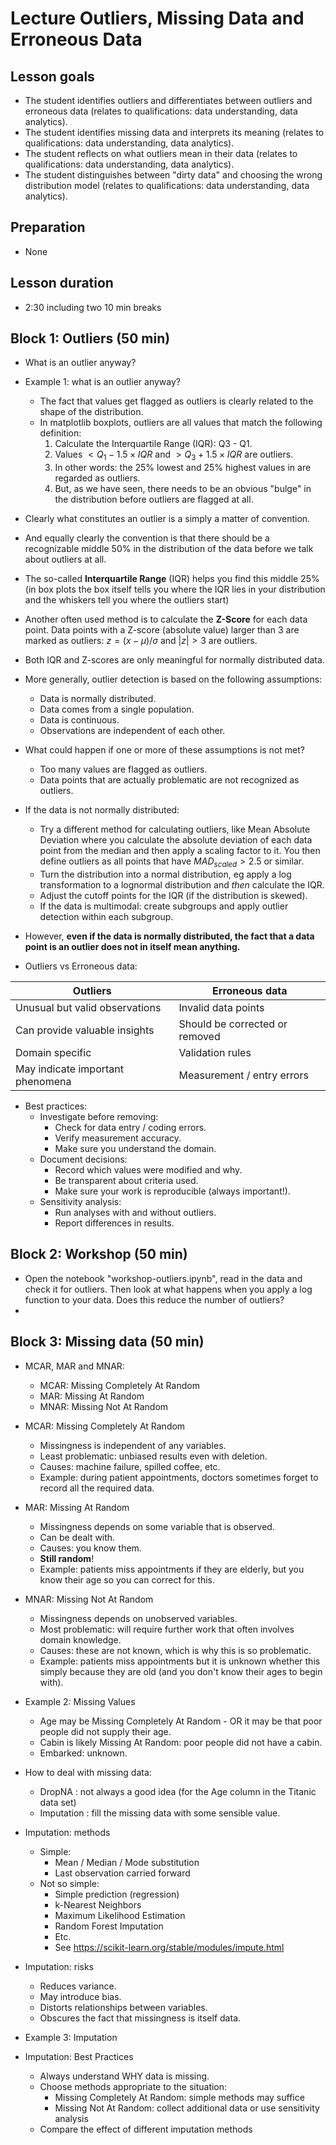 # Lecture Outliers, Missing Data and Erroneous Data

## Lesson goals


- The student identifies outliers and differentiates between outliers and erroneous data (relates to qualifications: data understanding, data analytics).
- The student identifies missing data and interprets its meaning (relates to qualifications: data understanding, data analytics).
- The student reflects on what outliers mean in their data (relates to qualifications: data understanding, data analytics).
- The student distinguishes between "dirty data" and choosing the wrong distribution model (relates to qualifications: data understanding, data analytics).



        
## Preparation

- None

## Lesson duration

- 2:30 including two 10 min breaks

## Block 1: Outliers (50 min)

- What is an outlier anyway?
- Example 1: what is an outlier anyway?
    - The fact that values get flagged as outliers is clearly related to the shape of the distribution.
    - In matplotlib boxplots, outliers are all values that match the following definition:
        1. Calculate the Interquartile Range (IQR): Q3 - Q1.
        2. Values $\lt Q_1 - 1.5 \times IQR$ and $\gt Q_3 + 1.5 \times IQR$ are outliers.
        3. In other words: the 25% lowest and 25% highest values in are regarded as outliers.
        4. But, as we have seen, there needs to be an obvious "bulge" in the distribution before outliers are flagged at all.
- Clearly what constitutes an outlier is a simply a matter of convention.
- And equally clearly the convention is that there should be a recognizable middle 50% in the distribution of the data before we talk about outliers at all.
- The so-called **Interquartile Range** (IQR) helps you find this middle 25%  (in box plots the box itself tells you where the IQR lies in your distribution and the whiskers tell you where the outliers start)
- Another often used method is to calculate the **Z-Score** for each data point. Data points with a Z-score (absolute value) larger than 3 are marked as outliers: $z = (x - \mu)/\sigma$ and $|z| > 3$ are outliers.
- Both IQR and Z-scores are only meaningful for normally distributed data.
- More generally, outlier detection is based on the following assumptions:
  - Data is normally distributed.
  - Data comes from a single population.
  - Data is continuous.
  - Observations are independent of each other.

- What could happen if one or more of these assumptions is not met?
  - Too many values are flagged as outliers.
  - Data points that are actually problematic are not recognized as outliers.

- If the data is not normally distributed:
  - Try a different method for calculating outliers, like Mean Absolute Deviation where you calculate the absolute deviation of each data point from the median and then apply a scaling factor to it. You then define outliers as all points that have $MAD_{scaled} > 2.5$ or similar.
  - Turn the distribution into a normal distribution, eg apply a log transformation to a lognormal distribution and *then* calculate the IQR.
  - Adjust the cutoff points for the IQR (if the distribution is skewed).
  - If the data is multimodal: create subgroups and apply outlier detection within each subgroup.
   
- However, **even if the data is normally distributed, the fact that a data point is an outlier does not in itself mean anything.**

- Outliers vs Erroneous data:

| Outliers                         | Erroneous data                 |
|----------------------------------|--------------------------------|
| Unusual but valid observations   | Invalid data points            |
| Can provide valuable insights    | Should be corrected or removed |
| Domain specific                  | Validation rules               |
| May indicate important phenomena | Measurement / entry errors     |

- Best practices:
  - Investigate before removing:
    - Check for data entry / coding errors.
    - Verify measurement accuracy.
    - Make sure you understand the domain.
  - Document decisions:
    - Record which values were modified and why.
    - Be transparent about criteria used.
    - Make sure your work is reproducible (always important!).
  - Sensitivity analysis:
    - Run analyses with and without outliers.
    - Report differences in results.

## Block 2: Workshop (50 min)

- Open the notebook "workshop-outliers.ipynb", read in the data and check it for outliers. Then look at what happens when you apply a log function to your data. Does this reduce the number of outliers?
- 
## Block 3: Missing data (50 min)

- MCAR, MAR and MNAR:
  - MCAR: Missing Completely At Random
  - MAR: Missing At Random
  - MNAR: Missing Not At Random
- MCAR: Missing Completely At Random
    - Missingness is independent of any variables.
    - Least problematic: unbiased results even with deletion.
    - Causes: machine failure, spilled coffee, etc.
    - Example: during patient appointments, doctors sometimes forget to record all the required data.
- MAR: Missing At Random
  - Missingness depends on some variable that is observed.
  - Can be dealt with.
  - Causes: you know them.
  - **Still random**!
  - Example: patients miss appointments if they are elderly, but you know their age so you can correct for this.
- MNAR: Missing Not At Random
  - Missingness depends on unobserved variables.
  - Most problematic: will require further work that often involves domain knowledge.
  - Causes: these are not known, which is why this is so problematic.
  - Example: patients miss appointments but it is unknown whether this simply because they are old (and you don't know their ages to begin with). 
- Example 2: Missing Values
  - Age may be Missing Completely At Random - OR it may be that poor people did not supply their age.
  - Cabin is likely Missing At Random: poor people did not have a cabin.
  - Embarked: unknown.
- How to deal with missing data:
  - DropNA : not always a good idea (for the Age column in the Titanic data set)
  - Imputation : fill the missing data with some sensible value.
- Imputation: methods
  - Simple:
    - Mean / Median / Mode substitution
    - Last observation carried forward 
  - Not so simple:
    - Simple prediction (regression)
    - k-Nearest Neighbors
    - Maximum Likelihood Estimation
    - Random Forest Imputation
    - Etc.
    - See https://scikit-learn.org/stable/modules/impute.html
- Imputation: risks
  - Reduces variance.
  - May introduce bias.
  - Distorts relationships between variables.
  - Obscures the fact that missingness is itself data.
- Example 3: Imputation 

- Imputation: Best Practices
  - Always understand WHY data is missing.
  - Choose methods appropriate to the situation:
    - Missing Completely At Random: simple methods may suffice
    - Missing Not At Random: collect additional data or use sensitivity analysis  
  - Compare the effect of different imputation methods
   
